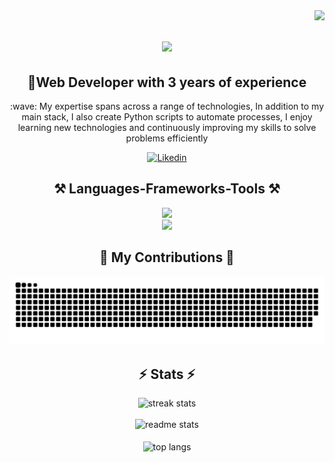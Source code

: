 <img align="right" src="https://visitor-badge.laobi.icu/badge?page_id=mrnyg25.mrnyg25" />

<h1 align="center">
    <img src="https://readme-typing-svg.demolab.com?font=Press+Start+2P&pause=1000&size=35&center=true&vCenter=true&width=500&height=70&lines=Hi+there!%F0%9F%91%8B;+I'm+Yesid" />
</h1>

<div align="center">
  <h2>🚀Web Developer with 3 years of experience</h2>
  <p>
   :wave: My expertise spans across a range of technologies, In addition to my main stack, I also create Python scripts to automate processes, I enjoy learning new technologies and continuously improving my skills to solve problems efficiently
  </p>
</div>


<div align="center">
  <a href="https://www.linkedin.com/in/neider-yesid-garc%C3%ADa-8232b51ab/">
    <img alt="Likedin" title="Follow on Instagram" src="https://img.shields.io/badge/LinkedIn-0077B5?style=for-the-badge&logo=linkedin&logoColor=white"/>
  </a>
</div>

<h2 align="center">⚒️ Languages-Frameworks-Tools ⚒️</h2>

<div align="center">
  <img src="https://skillicons.dev/icons?i=laravel,angular,vuejs,symfony,nestjs,react,jest,postgresql,ts" /><br>
  <img src="https://skillicons.dev/icons?i=linux,docker,python,vscode,figma,git" />
</div>

<div align="center">
  <h2>🐍 My Contributions 🐍</h2>
  <img alt="snake eating my contributions" src="https://raw.githubusercontent.com/MrNyG25/MrNyG25/output/github-contribution-grid-snake-dark.svg" />
</div>

<h2 align="center">⚡ Stats ⚡</h2>
<div align=center>
      <img width=390 src="https://github-readme-streak-stats-salesp07.vercel.app/?user=mrnyg25&count_private=true&theme=react&border_radius=10" alt="streak   stats"/>
    <br>
    <br>
  <img width=390 src="https://github-readme-stats-salesp07.vercel.app/api?username=mrnyg25&count_private=true&show_icons=true&theme=react&rank_icon=github&border_radius=10" alt="readme stats" />
    <br>
    <br>
   <img width=325 align="center" src="https://github-readme-stats-salesp07.vercel.app/api/top-langs/?username=mrnyg25&hide=HTML&langs_count=8&layout=compact&theme=react&border_radius=10&size_weight=0.5&count_weight=0.5&exclude_repo=github-readme-stats" alt="top langs" />
</div>


